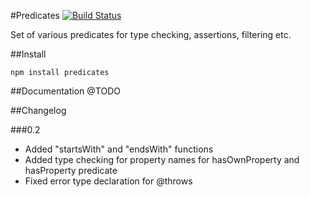 #Predicates
[![Build Status](https://travis-ci.org/wookieb/predicates.svg)](https://travis-ci.org/wookieb/predicates)

Set of various predicates for type checking, assertions, filtering etc.

##Install
```
npm install predicates
```

##Documentation
@TODO


##Changelog

###0.2
* Added "startsWith" and "endsWith" functions
* Added type checking for property names for hasOwnProperty and hasProperty predicate
* Fixed error type declaration for @throws

